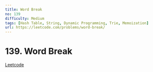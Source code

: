 ```yaml
---
title: Word Break
no: 139
difficulty: Medium
tags: [Hash Table, String, Dynamic Programming, Trie, Memoization]
url: https://leetcode.com/problems/word-break/
---
```


# 139. Word Break

[Leetcode](https://leetcode.com/problems/word-break/)

